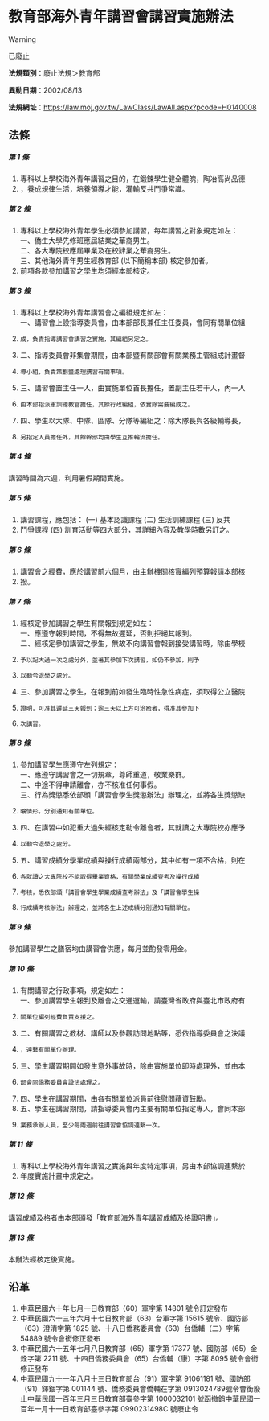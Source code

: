 # 教育部海外青年講習會講習實施辦法
> [!WARNING]
> 已廢止

**法規類別**：廢止法規＞教育部

**異動日期**：2002/08/13  

**法規網址**：https://law.moj.gov.tw/LawClass/LawAll.aspx?pcode=H0140008



## 法條
##### 第 1 條
1. 專科以上學校海外青年講習之目的，在鍛鍊學生健全體魄，陶冶高尚品德
1. ，養成規律生活，培養領導才能，灌輸反共鬥爭常識。

##### 第 2 條
1. 專科以上學校海外青年學生必須參加講習，每年講習之對象規定如左：  
一、僑生大學先修班應屆結業之華裔男生。  
二、各大專院校應屆畢業及在校肄業之華裔男生。  
三、其他海外青年男生經教育部 (以下簡稱本部) 核定參加者。
1. 前項各款參加講習之學生均須經本部核定。

##### 第 3 條
1. 專科以上學校海外青年講習會之編組規定如左：  
一、講習會上設指導委員會，由本部部長兼任主任委員，會同有關單位組
1.     成，負責指導講習會講習之實施，其編組另定之。
1. 二、指導委員會非集會期間，由本部暨有關部會有關業務主管組成計畫督
1.     導小組，負責策劃暨處理講習有關事項。
1. 三、講習會置主任一人，由實施單位首長擔任，置副主任若干人，內一人
1.     由本部指派軍訓總教官擔任，其餘行政編組，依實除需要編成之。
1. 四、學生以大隊、中隊、區隊、分隊等編組之：除大隊長與各級輔導長，
1.     另指定人員擔任外，其餘幹部均由學生互推輪流擔任。

##### 第 4 條
講習時間為六週，利用暑假期間實施。

##### 第 5 條
1. 講習課程，應包括： (一) 基本認識課程 (二) 生活訓練課程 (三) 反共
1. 鬥爭課程 (四) 訓育活動等四大部分，其詳細內容及教學時數另訂之。

##### 第 6 條
1. 講習會之經費，應於講習前六個月，由主辦機關核實編列預算報請本部核
1. 撥。

##### 第 7 條
1. 經核定參加講習之學生有關報到規定如左：  
一、應遵守報到時間，不得無故遲延，否則拒絕其報到。  
二、經核定參加講習之學生，無故不向講習會報到接受講習時，除由學校
1.     予以記大過一次之處分外，並著其參加下次講習，如仍不參加，則予
1.     以勒令退學之處分。
1. 三、參加講習之學生，在報到前如發生臨時性急性病症，須取得公立醫院
1.     證明，可准其遲延三天報到；逾三天以上方可治癒者，得准其參加下
1.     次講習。

##### 第 8 條
1. 參加講習學生應遵守左列規定：  
一、應遵守講習會之一切規章，尊師重道，敬業樂群。  
二、中途不得申請離會，亦不核准任何事假。  
三、行為獎懲悉依部頒「講習會學生獎懲辦法」辦理之，並將各生獎懲缺
1.     曠情形，分別通知有關單位。
1. 四、在講習中如犯重大過失經核定勒令離會者，其就讀之大專院校亦應予
1.     以勒令退學之處分。
1. 五、講習成績分學業成績與操行成績兩部分，其中如有一項不合格，則在
1.     各就讀之大專院校不能取得畢業資格，有關學業成績查考及操行成績
1.     考核，悉依部頒「講習會學生學業成績查考辦法」及「講習會學生操
1.     行成績考核辦法」辦理之，並將各生上述成績分別通知有關單位。

##### 第 9 條
參加講習學生之膳宿均由講習會供應，每月並酌發零用金。

##### 第 10 條
1. 有關講習之行政事項，規定如左：  
一、參加講習學生報到及離會之交通運輸，請臺灣省政府與臺北市政府有
1.     關單位編列經費負責支援之。
1. 二、有關講習之教材、講師以及參觀訪問地點等，悉依指導委員會之決議
1.     ，連繫有關單位辦理。
1. 三、學生講習期間如發生意外事故時，除由實施單位即時處理外，並由本
1.     部會同僑務委員會設法處理之。
1. 四、學生在講習期間，由各有關單位派員前往慰問藉資鼓勵。
1. 五、學生在講習期間，請指導委員會內主要有關單位指定專人，會同本部
1.     業務承辦人員，至少每兩週前往講習會協調連繫一次。

##### 第 11 條
1. 專科以上學校海外青年講習之實施與年度特定事項，另由本部協調連繫於
1. 年度實施計畫中規定之。

##### 第 12 條
講習成績及格者由本部頒發「教育部海外青年講習成績及格證明書」。

##### 第 13 條
本辦法經核定後實施。

## 沿革
1. 中華民國六十年七月一日教育部（60）軍字第 14801  號令訂定發布
1. 中華民國六十三年六月十七日教育部（63）台軍字第 15615  號令、國防部（63）澄清字第 1825 號、十八日僑務委員會（63）台僑輔（二）字第 54889  號令會銜修正發布
1. 中華民國六十五年七月八日教育部（65）軍字第 17377  號、國防部（65）金銓字第 2211 號、十四日僑務委員會（65）台僑輔（康）字第 8095 號令會銜修正發布
1. 中華民國九十一年八月十三日教育部台（91）軍字第 91061181 號、國防部（91）鐸錮字第 001144 號、僑務委員會僑輔在字第 0913024789號令會銜廢止中華民國一百年三月三日教育部臺參字第 1000032101 號函撤銷中華民國一百年一月十一日教育部臺參字第 0990231498C  號廢止令
